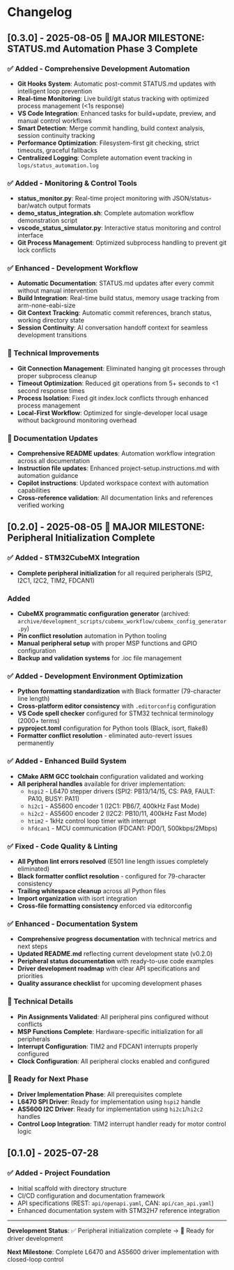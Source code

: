 # Changelog

## [0.3.0] - 2025-08-05 🤖 MAJOR MILESTONE: STATUS.md Automation Phase 3 Complete

### ✅ Added - Comprehensive Development Automation
- **Git Hooks System**: Automatic post-commit STATUS.md updates with intelligent loop prevention
- **Real-time Monitoring**: Live build/git status tracking with optimized process management (<1s response)
- **VS Code Integration**: Enhanced tasks for build+update, preview, and manual control workflows
- **Smart Detection**: Merge commit handling, build context analysis, session continuity tracking
- **Performance Optimization**: Filesystem-first git checking, strict timeouts, graceful fallbacks
- **Centralized Logging**: Complete automation event tracking in `logs/status_automation.log`

### ✅ Added - Monitoring & Control Tools
- **status_monitor.py**: Real-time project monitoring with JSON/status-bar/watch output formats
- **demo_status_integration.sh**: Complete automation workflow demonstration script
- **vscode_status_simulator.py**: Interactive status monitoring and control interface
- **Git Process Management**: Optimized subprocess handling to prevent git lock conflicts

### ✅ Enhanced - Development Workflow
- **Automatic Documentation**: STATUS.md updates after every commit without manual intervention
- **Build Integration**: Real-time build status, memory usage tracking from arm-none-eabi-size
- **Git Context Tracking**: Automatic commit references, branch status, working directory state
- **Session Continuity**: AI conversation handoff context for seamless development transitions

### 🔧 Technical Improvements
- **Git Connection Management**: Eliminated hanging git processes through proper subprocess cleanup
- **Timeout Optimization**: Reduced git operations from 5+ seconds to <1 second response times
- **Process Isolation**: Fixed git index.lock conflicts through enhanced process management
- **Local-First Workflow**: Optimized for single-developer local usage without background monitoring overhead

### 📝 Documentation Updates
- **Comprehensive README updates**: Automation workflow integration across all documentation
- **Instruction file updates**: Enhanced project-setup.instructions.md with automation guidance
- **Copilot instructions**: Updated workspace context with automation capabilities
- **Cross-reference validation**: All documentation links and references verified working

## [0.2.0] - 2025-08-05 🎉 MAJOR MILESTONE: Peripheral Initialization Complete

### ✅ Added - STM32CubeMX Integration
- **Complete peripheral initialization** for all required peripherals (SPI2, I2C1, I2C2, TIM2, FDCAN1)
### Added
- **CubeMX programmatic configuration generator** (archived: `archive/development_scripts/cubemx_workflow/cubemx_config_generator.py`)
- **Pin conflict resolution** automation in Python tooling  
- **Manual peripheral setup** with proper MSP functions and GPIO configuration
- **Backup and validation systems** for .ioc file management

### ✅ Added - Development Environment Optimization  
- **Python formatting standardization** with Black formatter (79-character line length)
- **Cross-platform editor consistency** with `.editorconfig` configuration
- **VS Code spell checker** configured for STM32 technical terminology (2000+ terms)
- **pyproject.toml** configuration for Python tools (Black, isort, flake8)
- **Formatter conflict resolution** - eliminated auto-revert issues permanently

### ✅ Added - Enhanced Build System
- **CMake ARM GCC toolchain** configuration validated and working
- **All peripheral handles** available for driver implementation:
  - `hspi2` - L6470 stepper drivers (SPI2: PB13/14/15, CS: PA9, FAULT: PA10, BUSY: PA11)
  - `hi2c1` - AS5600 encoder 1 (I2C1: PB6/7, 400kHz Fast Mode)
  - `hi2c2` - AS5600 encoder 2 (I2C2: PB10/11, 400kHz Fast Mode)
  - `htim2` - 1kHz control loop timer with interrupt
  - `hfdcan1` - MCU communication (FDCAN1: PD0/1, 500kbps/2Mbps)

### ✅ Fixed - Code Quality & Linting
- **All Python lint errors resolved** (E501 line length issues completely eliminated)  
- **Black formatter conflict resolution** - configured for 79-character consistency
- **Trailing whitespace cleanup** across all Python files
- **Import organization** with isort integration
- **Cross-file formatting consistency** enforced via editorconfig

### ✅ Enhanced - Documentation System
- **Comprehensive progress documentation** with technical metrics and next steps
- **Updated README.md** reflecting current development state (v0.2.0)
- **Peripheral status documentation** with ready-to-use code examples
- **Driver development roadmap** with clear API specifications and priorities
- **Quality assurance checklist** for upcoming development phases

### 🔧 Technical Details
- **Pin Assignments Validated**: All peripheral pins configured without conflicts
- **MSP Functions Complete**: Hardware-specific initialization for all peripherals  
- **Interrupt Configuration**: TIM2 and FDCAN1 interrupts properly configured
- **Clock Configuration**: All peripheral clocks enabled and configured

### 🚀 Ready for Next Phase
- **Driver Implementation Phase**: All prerequisites complete
- **L6470 SPI Driver**: Ready for implementation using `hspi2` handle
- **AS5600 I2C Driver**: Ready for implementation using `hi2c1`/`hi2c2` handles
- **Control Loop Integration**: TIM2 interrupt handler ready for motor control logic

## [0.1.0] - 2025-07-28
### ✅ Added - Project Foundation
- Initial scaffold with directory structure
- CI/CD configuration and documentation framework  
- API specifications (REST: `api/openapi.yaml`, CAN: `api/can_api.yaml`)
- Enhanced documentation system with STM32H7 reference integration

---

**Development Status**: ✅ Peripheral initialization complete → 🚀 Ready for driver development

**Next Milestone**: Complete L6470 and AS5600 driver implementation with closed-loop control
